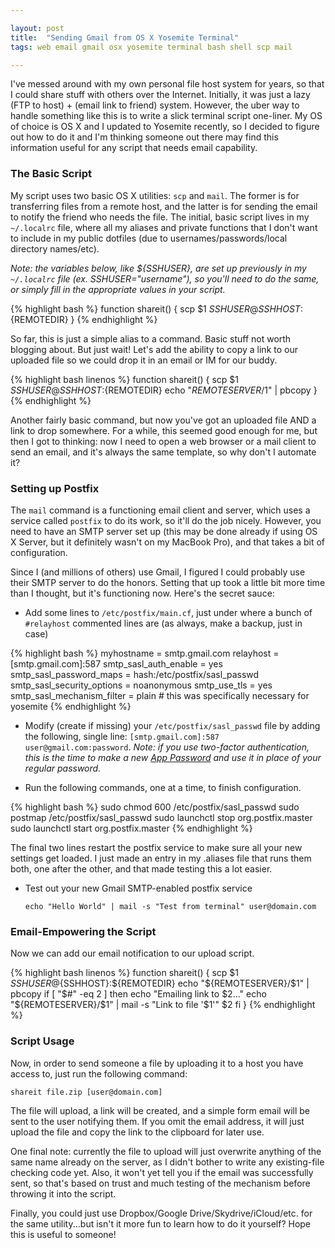 ```yaml
---

layout: post
title:  "Sending Gmail from OS X Yosemite Terminal"
tags: web email gmail osx yosemite terminal bash shell scp mail

---
```


I've messed around with my own personal file host system for years, so that I could share stuff with others over the Internet. Initially, it was just a lazy (FTP to host) + (email link to friend) system. However, the uber way to handle something like this is to write a slick terminal script one-liner. My OS of choice is OS X and I updated to Yosemite recently, so I decided to figure out how to do it and I'm thinking someone out there may find this information useful for any script that needs email capability.

<!--more-->

### The Basic Script

My script uses two basic OS X utilities: `scp` and `mail`. The former is for transferring files from a remote host, and the latter is for sending the email to notify the friend who needs the file. The initial, basic script lives in my `~/.localrc` file, where all my aliases and private functions that I don't want to include in my public dotfiles (due to usernames/passwords/local directory names/etc).

*Note: the variables below, like ${SSHUSER}, are set up previously in my `~/.localrc` file (ex. SSHUSER="username"), so you'll need to do the same, or simply fill in the appropriate values in your script.*

{% highlight bash %}
function shareit() {
  scp $1 ${SSHUSER}@{SSHHOST}:${REMOTEDIR}
}
{% endhighlight %}

So far, this is just a simple alias to a command. Basic stuff not worth blogging about. But just wait! Let's add the ability to copy a link to our uploaded file so we could drop it in an email or IM for our buddy.

{% highlight bash linenos %}
function shareit() {
  scp $1 ${SSHUSER}@{SSHHOST}:${REMOTEDIR}
  echo "${REMOTESERVER}/$1" | pbcopy
}
{% endhighlight %}

Another fairly basic command, but now you've got an uploaded file AND a link to drop somewhere. For a while, this seemed good enough for me, but then I got to thinking: now I need to open a web browser or a mail client to send an email, and it's always the same template, so why don't I automate it?

### Setting up Postfix

The `mail` command is a functioning email client and server, which uses a service called `postfix` to do its work, so it'll do the job nicely. However, you need to have an SMTP server set up (this may be done already if using OS X Server, but it definitely wasn't on my MacBook Pro), and that takes a bit of configuration.

Since I (and millions of others) use Gmail, I figured I could probably use their SMTP server to do the honors. Setting that up took a little bit more time than I thought, but it's functioning now. Here's the secret sauce:

* Add some lines to `/etc/postfix/main.cf`, just under where a bunch of `#relayhost` commented lines are (as always, make a backup, just in case)

{% highlight bash %}
myhostname = smtp.gmail.com
relayhost = [smtp.gmail.com]:587
smtp_sasl_auth_enable = yes
smtp_sasl_password_maps = hash:/etc/postfix/sasl_passwd
smtp_sasl_security_options = noanonymous
smtp_use_tls = yes
smtp_sasl_mechanism_filter = plain # this was specifically necessary for yosemite
{% endhighlight %}

* Modify (create if missing) your `/etc/postfix/sasl_passwd` file by adding the following, single line: `[smtp.gmail.com]:587 user@gmail.com:password`. *Note: if you use two-factor authentication, this is the time to make a new [App Password](https://security.google.com/settings/security/apppasswords) and use it in place of your regular password.*

* Run the following commands, one at a time, to finish configuration.

{% highlight bash %}
sudo chmod 600 /etc/postfix/sasl_passwd
sudo postmap /etc/postfix/sasl_passwd
sudo launchctl stop org.postfix.master
sudo launchctl start org.postfix.master
{% endhighlight %}

  The final two lines restart the postfix service to make sure all your new settings get loaded. I just made an entry in my .aliases file that runs them both, one after the other, and that made testing this a lot easier.

* Test out your new Gmail SMTP-enabled postfix service

  `echo "Hello World" | mail -s "Test from terminal" user@domain.com`

### Email-Empowering the Script

Now we can add our email notification to our upload script.

{% highlight bash linenos %}
function shareit() {
  scp $1 ${SSHUSER}@${SSHHOST}:${REMOTEDIR}
  echo "${REMOTESERVER}/$1" | pbcopy
  if [ "$#" -eq 2 ]
  then
    echo "Emailing link to $2..."
    echo "${REMOTESERVER}/$1" | mail -s "Link to file '$1'" $2
  fi
}
{% endhighlight %}

### Script Usage

Now, in order to send someone a file by uploading it to a host you have access to, just run the following command:

`shareit file.zip [user@domain.com]`

The file will upload, a link will be created, and a simple form email will be sent to the user notifying them. If you omit the email address, it will just upload the file and copy the link to the clipboard for later use.

One final note: currently the file to upload will just overwrite anything of the same name already on the server, as I didn't bother to write any existing-file checking code yet. Also, it won't yet tell you if the email was successfully sent, so that's based on trust and much testing of the mechanism before throwing it into the script.

Finally, you could just use Dropbox/Google Drive/Skydrive/iCloud/etc. for the same utility...but isn't it more fun to learn how to do it yourself? Hope this is useful to someone!
